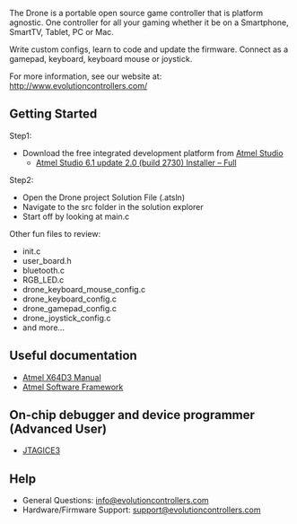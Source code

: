 ﻿The Drone is a portable open source game controller that is platform agnostic. One controller for all your gaming whether it be on a Smartphone, SmartTV, Tablet, PC or Mac. 

Write custom configs, learn to code and update the firmware. Connect as a gamepad, keyboard, keyboard mouse or joystick. 

For more information, see our website at: http://www.evolutioncontrollers.com/

Getting Started
---------------

Step1:

* Download the free integrated development platform from [Atmel Studio](http://www.atmel.com/tools/atmelstudio.aspx?tab=overview)
  * [Atmel Studio 6.1 update 2.0 (build 2730) Installer – Full](http://www.atmel.com/System/BaseForm.aspx?target=tcm:26-49769)

Step2:

* Open the Drone project Solution File (.atsln)
* Navigate to the src folder in the solution explorer
* Start off by looking at main.c

Other fun files to review:

* init.c
* user_board.h
* bluetooth.c
* RGB_LED.c
* drone_keyboard_mouse_config.c
* drone_keyboard_config.c
* drone_gamepad_config.c
* drone_joystick_config.c
* and more...

Useful documentation
---------------------

* [Atmel X64D3 Manual](http://www.atmel.com/Images/Atmel-8210-8-and-16-bit-AVR-Microcontrollers-XMEGA-D_Manual.pdf)
* [Atmel Software Framework](http://asf.atmel.com/docs/latest/api.html)

On-chip debugger and device programmer (Advanced User)
--------------------------------------------------------

* [JTAGICE3](http://www.atmel.com/tools/JTAGICE3.aspx)

Help
----

* General Questions: info@evolutioncontrollers.com
* Hardware/Firmware Support: support@evolutioncontrollers.com
